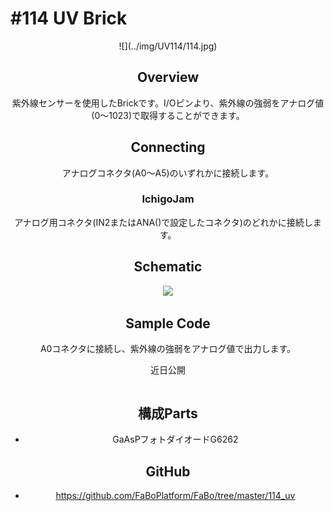 # #114 UV Brick

<center>![](../img/UV114/114.jpg)
<!--COLORME-->

## Overview
紫外線センサーを使用したBrickです。I/Oピンより、紫外線の強弱をアナログ値(0〜1023)で取得することができます。

## Connecting
アナログコネクタ(A0〜A5)のいずれかに接続します。

### IchigoJam
アナログ用コネクタ(IN2またはANA()で設定したコネクタ)のどれかに接続します。

## Schematic
![](/img/100_analog/schematic/114_uv.png)

## Sample Code
A0コネクタに接続し、紫外線の強弱をアナログ値で出力します。

近日公開
```c

```

## 構成Parts
- GaAsPフォトダイオードG6262

## GitHub
- https://github.com/FaBoPlatform/FaBo/tree/master/114_uv
